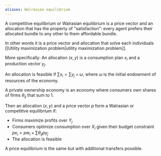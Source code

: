 ```yaml
---
aliases: Walrasian equilibrium
---
```


A competitive equilibrium or Walrasian equilibrium is a price vector and an allocation that has the property of "satisfaction": every agent prefers their allocated bundle to any other to them affordable bundle.

In other words it is a price vector and allocation that solve each individuals [[Utility maximization problem|utility maximization problem]].

More specifically:
An allocation $(x,y)$ is a consumption plan $x_i$ and a production vector $y_j$.

An allocation is feasible if $\sum x_i = \sum y_j+\omega$, where $\omega$ is the initial endowment of resources of the economy.

A private ownership economy is an economy where consumers own shares of firms $\theta_{ij}$ that sum to 1.

Then an allocation $(x,y)$ and a price vector $p$ form a Walrasian or competitive equilibrium if:
+ Firms maximize profits over $Y_j$
+ Consumers optimize consumption over $X_i$ given their budget constraint $px_i = pw_i+\sum\theta_{ij}py_j$
+ The allocation is feasible

A price equilibrium is the same but with additional transfers possible.